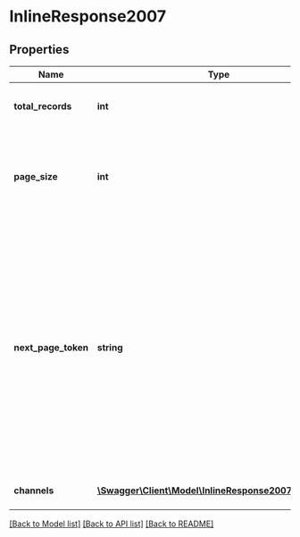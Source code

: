 # InlineResponse2007

## Properties
Name | Type | Description | Notes
------------ | ------------- | ------------- | -------------
**total_records** | **int** | The total number of records found. | [optional] 
**page_size** | **int** | The number of records returned with a single API call. Default value: 30. | [optional] 
**next_page_token** | **string** | The next page token is used to paginate through large result sets. A next page token will be returned whenever the set of available results exceeds the current page size. The expiration period for this token is 15 minutes. | [optional] 
**channels** | [**\Swagger\Client\Model\InlineResponse2007Channels[]**](InlineResponse2007Channels.md) | Chat Channel object(s). | [optional] 

[[Back to Model list]](../README.md#documentation-for-models) [[Back to API list]](../README.md#documentation-for-api-endpoints) [[Back to README]](../README.md)



